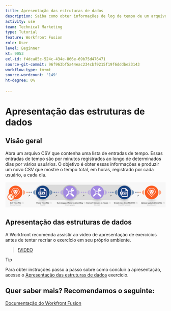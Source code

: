 ```yaml
---
title: Apresentação das estruturas de dados
description: Saiba como obter informações de log de tempo de um arquivo, transformá-las e produzir um novo arquivo com os dados transformados em [!DNL Adobe Workfront Fusion].
activity: use
team: Technical Marketing
type: Tutorial
feature: Workfront Fusion
role: User
level: Beginner
kt: 9053
exl-id: f4dca85c-524c-434e-866e-69b75d476471
source-git-commit: 96f963bf5a44eac234cbf9215f19f6dddbe23143
workflow-type: tm+mt
source-wordcount: '149'
ht-degree: 0%

---
```


# Apresentação das estruturas de dados

## Visão geral

Abra um arquivo CSV que contenha uma lista de entradas de tempo. Essas entradas de tempo são por minutos registrados ao longo de determinados dias por vários usuários. O objetivo é obter essas informações e produzir um novo CSV que mostre o tempo total, em horas, registrado por cada usuário, a cada dia.

![Uma imagem de um cenário de Fusão](assets/data-structures-and-data-stores-1.png)

## Apresentação das estruturas de dados

A Workfront recomenda assistir ao vídeo de apresentação de exercícios antes de tentar recriar o exercício em seu próprio ambiente.

>[!VIDEO](https://video.tv.adobe.com/v/335294/?quality=12)

>[!TIP]
>
>Para obter instruções passo a passo sobre como concluir a apresentação, acesse o [Apresentação das estruturas de dados](https://experienceleague.adobe.com/docs/workfront-learn/tutorials-workfront/fusion/exercises/data-structures.html?lang=en) exercício.


## Quer saber mais? Recomendamos o seguinte:

[Documentação do Workfront Fusion](https://experienceleague.adobe.com/docs/workfront/using/adobe-workfront-fusion/workfront-fusion-2.html?lang=en)
